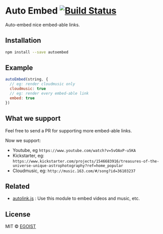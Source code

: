 # Auto Embed [![Build Status](https://img.shields.io/circleci/project/egoist/autoembed/master.svg?style=flat-square)](https://circleci.com/gh/egoist/autoembed/tree/master)

Auto-embed nice embed-able links.

## Installation

```bash
npm install --save autoembed
```

## Example

```javascript
autoEmbed(string, {
  // eg: render cloudmusic only
  cloudmusic: true
  // eg: render every embed-able link
  embed: true
})
```

## What we support

Feel free to send a PR for supporting more embed-able links.

Now we support:

- Youtube, eg `https://www.youtube.com/watch?v=5vOAxP-u5KA`
- Kickstarter, eg: `https://www.kickstarter.com/projects/1546683916/treasures-of-the-universe-unique-astrophotography?ref=home_popular`
- Cloudmusic, eg: `http://music.163.com/#/song?id=36103237`

## Related

- [autolink.js](https://github.com/egoist/autolink.js) : Use this module to embed videos and music, etc.

## License

MIT &copy; [EGOIST](https://github.com/egoist)
